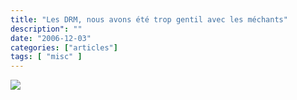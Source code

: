 ```yaml
---
title: "Les DRM, nous avons été trop gentil avec les méchants"
description": ""
date: "2006-12-03"
categories: ["articles"]
tags: [ "misc" ]
---
```

![](http://conquerirlemonde.com/blog/fichiers/drm.jpg)